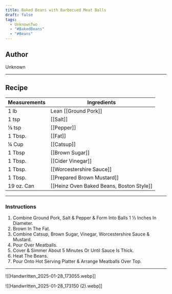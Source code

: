 ```yaml
---
title: Baked Beans with Barbecued Meat Balls
draft: false
tags:
  - UnknownTwo
  - "#BakedBeans"
  - "#Beans"
---
```

## Author
Unknown
___
## Recipe

| Measurements | Ingredients               |
| :----------- | ------------------------- |
| 1 lb              | Lean [[Ground Pork]]                     |
| 1 tsp             | [[Salt]]                                  |
| ⅛ tsp             | [[Pepper]]                                |
| 1 Tbsp.           | [[Fat]]                                   |
| ¼ Cup             | [[Catsup]]                                |
| 1 Tbsp            | [[Brown Sugar]]                           |
| 1 Tbsp.           | [[Cider Vinegar]]                         |
| 1 Tbsp.           | [[Worcestershire Sauce]]                  |
| 1 Tbsp.           | [[Prepared Brown Mustard]]                |
| 19 oz. Can        | [[Heinz Oven Baked Beans, Boston Style]] |
___
### Instructions
1. Combine Ground Pork, Salt & Pepper & Form Into Balls 1 ½ Inches In Diameter.
2. Brown In The Fat.
3. Combine Catsup, Brown Sugar, Vinegar, Worcestershire Sauce & Mustard.
4. Pour Over Meatballs.
5. Cover & Simmer About 5 Minutes Or Until Sauce Is Thick.
6. Heat The Beans.
7. Pour Onto Hot Serving Platter & Arrange Meatballs Over Top.
___
![[Handwritten_2025-01-28_173055.webp]]

![[Handwritten_2025-01-28_173150 (2).webp]]